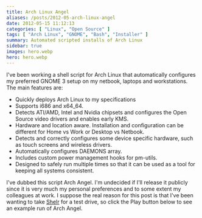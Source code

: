 ```yaml
---
title: Arch Linux Angel
aliases: /posts/2012-05-arch-linux-angel
date: 2012-05-15 11:12:13
categories: [ "Linux", "Open Source" ]
tags: [ "Arch Linux", "GNOME", "Bash", "Installer" ]
summary: Automated scripted installs of Arch Linux
sidebar: true
images: hero.webp
hero: hero.webp
---
```


I've been working a shell script for Arch Linux that automatically configures
my preferred GNOME 3 setup on my netbook, laptops and workstations. The main
features are:

  * Quickly deploys Arch Linux to my specifications
  * Supports i686 and x64_64.
  * Detects ATI/AMD, Intel and Nvidia chipsets and configures the Open Source video drivers and enables early KMS.
  * Hardware and location aware. Installation and configuration can be different for Home vs Work or Desktop vs Netbook.
  * Detects and correctly configures some device specific hardware, such as touch screens and wireless drivers.
  * Automatically configures DAEMONS array.
  * Includes custom power management hooks for pm-utils.
  * Designed to safely run multiple times so that it can be used as a tool for keeping all systems consistent.

I've dubbed this script Arch Angel. I'm undecided if I'll release it publicly
since it is very much my personal preferences and to some extent my colleagues
at work. I suppose the real reason for this post is that I've been wanting to
take [Shelr](http://shelr.tv/) for a test drive, so click the Play button
below to see an example run of Arch Angel.

<!--
<iframe border='0' height='684'
id='shelr_record_4fb2223c96608047be00010e' scrolling='no'
src='http://shelr.tv/records/4fb2223c96608047be00010e/embed' style='border: 0'
width='634' />
-->
